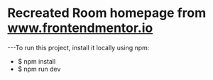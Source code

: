 # Recreated Room homepage from www.frontendmentor.io

---To run this project, install it locally using npm:

- $ npm install 
- $ npm run dev
